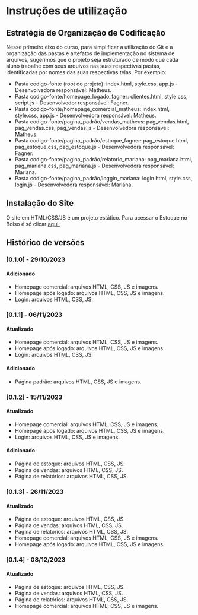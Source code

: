 # Instruções de utilização

## Estratégia de Organização de Codificação 

Nesse primeiro eixo do curso, para simplificar a utilização do Git e a organização das pastas e artefatos de implementação no sistema de arquivos, sugerimos que o projeto seja estruturado de modo que cada aluno trabalhe com seus arquivos nas suas respectivas pastas, identificadas por nomes das suas respectivas telas. Por exemplo:
- Pasta codigo-fonte (root do projeto): index.html, style.css, app.js - Desenvolvedora responsável: Matheus.
- Pasta codigo-fonte/homepage_logado_fagner: clientes.html, style.css, script.js - Desenvolvedor responsável: Fagner.
- Pasta codigo-fonte/homepage_comercial_matheus: index.html, style.css, app.js  - Desenvolvedora responsável: Matheus.
- Pasta codigo-fonte/pagina_padrão/vendas_matheus: pag_vendas.html, pag_vendas.css, pag_vendas.js  - Desenvolvedora responsável: Matheus.
- Pasta codigo-fonte/pagina_padrão/estoque_fagner: pag_estoque.html, pag_estoque.css, pag_estoque.js  - Desenvolvedora responsável: Fagner.
- Pasta codigo-fonte/pagina_padrão/relatorio_mariana: pag_mariana.html, pag_mariana.css, pag_mariana.js  - Desenvolvedora responsável: Mariana.
- Pasta codigo-fonte/pagina_padrão/loggin_mariana: login.html, style.css, login.js  - Desenvolvedora responsável: Mariana.

## Instalação do Site

O site em HTML/CSS/JS é um projeto estático. Para acessar o Estoque no Bolso é só clicar [aqui.](https://icei-puc-minas-pmv-ads.github.io/pmv-ads-2023-2-e1-proj-web-t12-estoque-no-bolso/codigo-fonte/index.html)

## Histórico de versões

### [0.1.0] - 29/10/2023
#### Adicionado
- Homepage comercial: arquivos HTML, CSS, JS e imagens.
- Homepage após logado: arquivos HTML, CSS, JS e imagens.
- Login: arquivos HTML, CSS, JS.

### [0.1.1] - 06/11/2023
#### Atualizado
- Homepage comercial: arquivos HTML, CSS, JS e imagens.
- Homepage após logado: arquivos HTML, CSS, JS e imagens.
- Login: arquivos HTML, CSS, JS.

 #### Adicionado
- Página padrão: arquivos HTML, CSS, JS e imagens.


### [0.1.2] - 15/11/2023
#### Atualizado
- Homepage comercial: arquivos HTML, CSS, JS e imagens.
- Homepage após logado: arquivos HTML, CSS, JS e imagens.
- Login: arquivos HTML, CSS, JS e imagens.

 #### Adicionado
- Página de estoque: arquivos HTML, CSS, JS.
- Página de vendas: arquivos HTML, CSS, JS.
- Página de relatórios: arquivos HTML, CSS, JS.

### [0.1.3] - 26/11/2023
#### Atualizado
- Página de estoque: arquivos HTML, CSS, JS.
- Página de vendas: arquivos HTML, CSS, JS.
- Página de relatórios: arquivos HTML, CSS, JS.
- Homepage comercial: arquivos HTML, CSS, JS e imagens.
- Homepage após logado: arquivos HTML, CSS, JS e imagens.

### [0.1.4] - 08/12/2023
#### Atualizado
- Página de estoque: arquivos HTML, CSS, JS.
- Página de vendas: arquivos HTML, CSS, JS.
- Página de relatórios: arquivos HTML, CSS, JS.
- Homepage comercial: arquivos HTML, CSS, JS e imagens.
